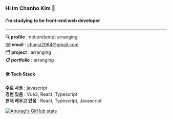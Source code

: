 ### Hi Im Chanho Kim 👋   
#### I'm studying to be front-end web developer
<hr />    


**🔍 profile** : notion(temp) arranging  
**✉️ email** : chansi2064@gmail.com   
**🗂 project** : arranging   
**📋 portfolio** : arranging
   
#### 🛠 Tech Stack
**주로 사용** : javascript   
**경험 있음** : Vue3, React, Typescript   
**현재 배우고 있음** : React, Typescript, Javascript


[![Anurag's GitHub stats](https://github-readme-stats.vercel.app/api?username=iWDNN&show_icons=true&theme=radical)](https://github.com/iWDNN)
